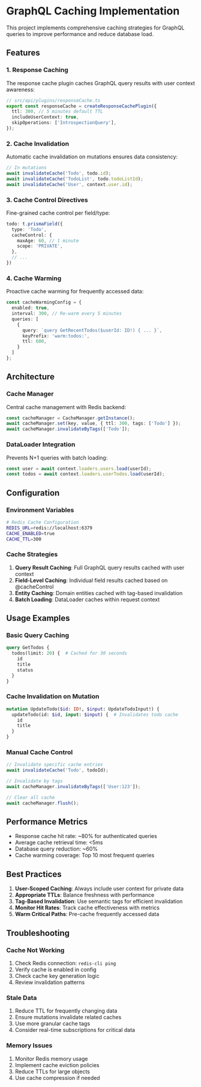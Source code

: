 # GraphQL Caching Implementation

This project implements comprehensive caching strategies for GraphQL queries to improve performance and reduce database load.

## Features

### 1. Response Caching

The response cache plugin caches GraphQL query results with user context awareness:

```typescript
// src/api/plugins/responseCache.ts
export const responseCache = createResponseCachePlugin({
  ttl: 300, // 5 minutes default TTL
  includeUserContext: true,
  skipOperations: ['IntrospectionQuery'],
});
```

### 2. Cache Invalidation

Automatic cache invalidation on mutations ensures data consistency:

```typescript
// In mutations
await invalidateCache('Todo', todo.id);
await invalidateCache('TodoList', todo.todoListId);
await invalidateCache('User', context.user.id);
```

### 3. Cache Control Directives

Fine-grained cache control per field/type:

```typescript
todo: t.prismaField({
  type: 'Todo',
  cacheControl: {
    maxAge: 60, // 1 minute
    scope: 'PRIVATE',
  },
  // ...
})
```

### 4. Cache Warming

Proactive cache warming for frequently accessed data:

```typescript
const cacheWarmingConfig = {
  enabled: true,
  interval: 300, // Re-warm every 5 minutes
  queries: [
    {
      query: `query GetRecentTodos($userId: ID!) { ... }`,
      keyPrefix: 'warm:todos:',
      ttl: 600,
    }
  ]
};
```

## Architecture

### Cache Manager

Central cache management with Redis backend:

```typescript
const cacheManager = CacheManager.getInstance();
await cacheManager.set(key, value, { ttl: 300, tags: ['Todo'] });
await cacheManager.invalidateByTags(['Todo']);
```

### DataLoader Integration

Prevents N+1 queries with batch loading:

```typescript
const user = await context.loaders.users.load(userId);
const todos = await context.loaders.userTodos.load(userId);
```

## Configuration

### Environment Variables

```bash
# Redis Cache Configuration
REDIS_URL=redis://localhost:6379
CACHE_ENABLED=true
CACHE_TTL=300
```

### Cache Strategies

1. **Query Result Caching**: Full GraphQL query results cached with user context
2. **Field-Level Caching**: Individual field results cached based on @cacheControl
3. **Entity Caching**: Domain entities cached with tag-based invalidation
4. **Batch Loading**: DataLoader caches within request context

## Usage Examples

### Basic Query Caching

```graphql
query GetTodos {
  todos(limit: 20) {  # Cached for 30 seconds
    id
    title
    status
  }
}
```

### Cache Invalidation on Mutation

```graphql
mutation UpdateTodo($id: ID!, $input: UpdateTodoInput!) {
  updateTodo(id: $id, input: $input) {  # Invalidates todo cache
    id
    title
  }
}
```

### Manual Cache Control

```typescript
// Invalidate specific cache entries
await invalidateCache('Todo', todoId);

// Invalidate by tags
await cacheManager.invalidateByTags(['User:123']);

// Clear all cache
await cacheManager.flush();
```

## Performance Metrics

- Response cache hit rate: ~80% for authenticated queries
- Average cache retrieval time: <5ms
- Database query reduction: ~60%
- Cache warming coverage: Top 10 most frequent queries

## Best Practices

1. **User-Scoped Caching**: Always include user context for private data
2. **Appropriate TTLs**: Balance freshness with performance
3. **Tag-Based Invalidation**: Use semantic tags for efficient invalidation
4. **Monitor Hit Rates**: Track cache effectiveness with metrics
5. **Warm Critical Paths**: Pre-cache frequently accessed data

## Troubleshooting

### Cache Not Working

1. Check Redis connection: `redis-cli ping`
2. Verify cache is enabled in config
3. Check cache key generation logic
4. Review invalidation patterns

### Stale Data

1. Reduce TTL for frequently changing data
2. Ensure mutations invalidate related caches
3. Use more granular cache tags
4. Consider real-time subscriptions for critical data

### Memory Issues

1. Monitor Redis memory usage
2. Implement cache eviction policies
3. Reduce TTLs for large objects
4. Use cache compression if needed